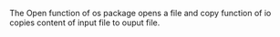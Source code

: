 The Open function of os package opens a file and copy function of io copies content of input file to ouput file.